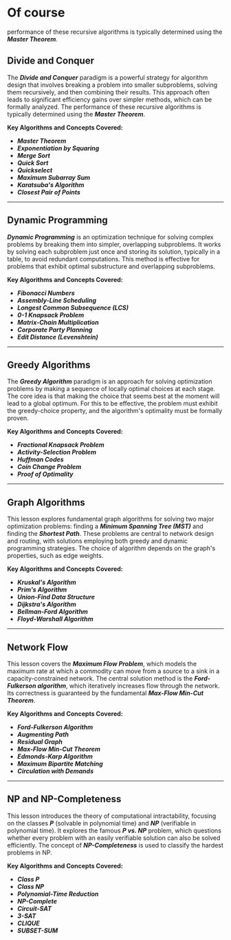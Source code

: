 # Of course 

performance of these recursive algorithms is typically determined using the **_Master Theorem_**.

## Divide and Conquer

The **_Divide and Conquer_** paradigm is a powerful strategy for algorithm design that involves breaking a problem into smaller subproblems, solving them recursively, and then combining their results. This approach often leads to significant efficiency gains over simpler methods, which can be formally analyzed. The performance of these recursive algorithms is typically determined using the **_Master Theorem_**.

**Key Algorithms and Concepts Covered:**
* **_Master Theorem_**
* **_Exponentiation by Squaring_**
* **_Merge Sort_**
* **_Quick Sort_**
* **_Quickselect_**
* **_Maximum Subarray Sum_**
* **_Karatsuba's Algorithm_**
* **_Closest Pair of Points_**

---

## Dynamic Programming

**_Dynamic Programming_** is an optimization technique for solving complex problems by breaking them into simpler, overlapping subproblems. It works by solving each subproblem just once and storing its solution, typically in a table, to avoid redundant computations. This method is effective for problems that exhibit optimal substructure and overlapping subproblems.

**Key Algorithms and Concepts Covered:**
* **_Fibonacci Numbers_**
* **_Assembly-Line Scheduling_**
* **_Longest Common Subsequence (LCS)_**
* **_0-1 Knapsack Problem_**
* **_Matrix-Chain Multiplication_**
* **_Corporate Party Planning_**
* **_Edit Distance (Levenshtein)_**

---

## Greedy Algorithms

The **_Greedy Algorithm_** paradigm is an approach for solving optimization problems by making a sequence of locally optimal choices at each stage. The core idea is that making the choice that seems best at the moment will lead to a global optimum. For this to be effective, the problem must exhibit the greedy-choice property, and the algorithm's optimality must be formally proven.

**Key Algorithms and Concepts Covered:**
* **_Fractional Knapsack Problem_**
* **_Activity-Selection Problem_**
* **_Huffman Codes_**
* **_Coin Change Problem_**
* **_Proof of Optimality_**

---

## Graph Algorithms

This lesson explores fundamental graph algorithms for solving two major optimization problems: finding a **_Minimum Spanning Tree (MST)_** and finding the **_Shortest Path_**. These problems are central to network design and routing, with solutions employing both greedy and dynamic programming strategies. The choice of algorithm depends on the graph's properties, such as edge weights.

**Key Algorithms and Concepts Covered:**
* **_Kruskal's Algorithm_**
* **_Prim's Algorithm_**
* **_Union-Find Data Structure_**
* **_Dijkstra's Algorithm_**
* **_Bellman-Ford Algorithm_**
* **_Floyd-Warshall Algorithm_**

---

## Network Flow

This lesson covers the **_Maximum Flow Problem_**, which models the maximum rate at which a commodity can move from a source to a sink in a capacity-constrained network. The central solution method is the **_Ford-Fulkerson algorithm_**, which iteratively increases flow through the network. Its correctness is guaranteed by the fundamental **_Max-Flow Min-Cut Theorem_**.

**Key Algorithms and Concepts Covered:**
* **_Ford-Fulkerson Algorithm_**
* **_Augmenting Path_**
* **_Residual Graph_**
* **_Max-Flow Min-Cut Theorem_**
* **_Edmonds-Karp Algorithm_**
* **_Maximum Bipartite Matching_**
* **_Circulation with Demands_**

---

## NP and NP-Completeness

This lesson introduces the theory of computational intractability, focusing on the classes **_P_** (solvable in polynomial time) and **_NP_** (verifiable in polynomial time). It explores the famous **_P vs. NP_** problem, which questions whether every problem with an easily verifiable solution can also be solved efficiently. The concept of **_NP-Completeness_** is used to classify the hardest problems in NP.

**Key Algorithms and Concepts Covered:**
* **_Class P_**
* **_Class NP_**
* **_Polynomial-Time Reduction_**
* **_NP-Complete_**
* **_Circuit-SAT_**
* **_3-SAT_**
* **_CLIQUE_**
* **_SUBSET-SUM_**
